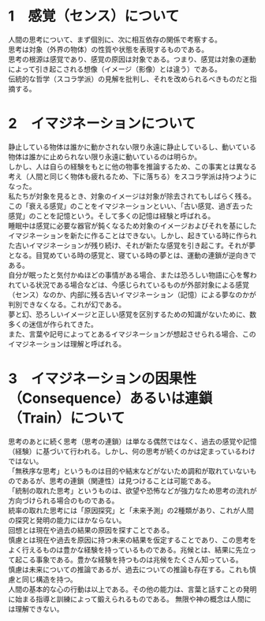 # 1　感覚（センス）について

人間の思考について、まず個別に、次に相互依存の関係で考察する。  
思考は対象（外界の物体）の性質や状態を表現するものである。  
思考の根源は感覚であり、感覚の原因は対象である。つまり、感覚は対象の運動によって引き起こされる想像（イメージ（影像）とは違う）である。  
伝統的な哲学（スコラ学派）の見解を批判し、それを改められるべきものだと指摘する。  

# 2　イマジネーションについて

静止している物体は誰かに動かされない限り永遠に静止しているし、動いている物体は誰かに止められない限り永遠に動いているのは明らか。  
しかし、人は自らの経験をもとに他の物事を推論するため、この事実とは異なる考え（人間と同じく物体も疲れるため、下に落ちる）をスコラ学派は持つようになった。  
私たちが対象を見るとき、対象のイメージは対象が除去されてもしばらく残る。この「衰える感覚」のことをイマジネーションといい、「古い感覚、過ぎ去った感覚」のことを記憶という。そして多くの記憶は経験と呼ばれる。  
睡眠中は感覚に必要な器官が鈍くなるため対象のイメージおよびそれを基にしたイマジネーションを新たに作ることはできない。しかし、起きている時に作られた古いイマジネーションが残り続け、それが新たな感覚を引き起こす。それが夢となる。目覚めている時の感覚と、寝ている時の夢とは、運動の連鎖が逆向きである。  
自分が眠ったと気付かぬほどの事情がある場合、または恐ろしい物語に心を奪われている状況である場合などは、今感じられているものが外部対象による感覚（センス）なのか、内部に残る古いイマジネーション（記憶）による夢なのかが判別できなくなる。これが幻である。  
夢と幻、恐ろしいイメージと正しい感覚を区別するための知識がないために、数多くの迷信が作られてきた。  
また、言葉や記号によってとあるイマジネーションが想起させられる場合、このイマジネーションは理解と呼ばれる。  

# 3　イマジネーションの因果性（Consequence）あるいは連鎖（Train）について

思考のあとに続く思考（思考の連鎖）は単なる偶然ではなく、過去の感覚や記憶（経験）に基づいて行われる。しかし、何の思考が続くのかは定まっているわけではない。  
「無秩序な思考」というものは目的や結末などがないため調和が取れていないものであるが、思考の連鎖（関連性）は見つけることは可能である。  
「統制の取れた思考」というものは、欲望や恐怖などが強力なため思考の流れが方向づけられる場合のものである。  
統率の取れた思考には「原因探究」と「未来予測」の2種類があり、これが人間の探究と発明の能力にほかならない。  
回想とは現在や過去の結果の原因を探すことである。  
慎慮とは現在や過去を原因に持つ未来の結果を仮定することであり、この思考をよく行えるものは豊かな経験を持っているものである。兆候とは、結果に先立って起こる事象である。豊かな経験を持つものは兆候をたくさん知っている。  
慎慮は未来についての推論であるが、過去についての推論も存在する。これも慎慮と同じ構造を持つ。  
人間の基本的な心の行動は以上である。その他の能力は、言葉と話すことの発明に始まる指導と訓練によって鍛えられるものである。
無限や神の概念は人間には理解できない。
